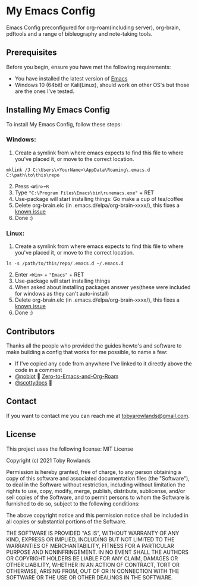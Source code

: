 # My Emacs Config

Emacs Config preconfigured for org-roam(including server), org-brain, pdftools and a range of bibleography and note-taking tools.

## Prerequisites

Before you begin, ensure you have met the following requirements:
<!--- These are just example requirements. Add, duplicate or remove as required --->
* You have installed the latest version of [Emacs](https://www.gnu.org/software/emacs/)
* Windows 10 (64bit) or Kali(Linux), should work on other OS's but those are the ones I've tested.

## Installing My Emacs Config

To install My Emacs Config, follow these steps:
### Windows:
1. Create a symlink from where emacs expects to find this file to where you've placed it, or move to the correct location.
```
mklink /J C:\Users\<YourName>\AppData\Roaming\.emacs.d C:\path\to\this\repo
```
2. Press `<Win>+R`
2. Type `"C:\Program Files\Emacs\bin\runemacs.exe"` + RET 
4. Use-package will start installing things: Go make a cup of tea/coffee
5. Delete org-brain.elc (in .emacs.d/elpa/org-brain-xxxx/), this fixes a [known issue](https://github.com/Kungsgeten/org-brain/issues/320)
6. Done :)

### Linux:
1. Create a symlink from where emacs expects to find this file to where you've placed it, or move to the correct location.
```
ls -s /path/to/this/repo/.emacs.d ~/.emacs.d
```
2. Enter `<Win>` + `"Emacs"` + RET
3. Use-package will start installing things
4. When asked about installing packages answer yes(these were included for windows as they can't auto-install)
5. Delete org-brain.elc (in .emacs.d/elpa/org-brain-xxxx/), this fixes a [known issue](https://github.com/Kungsgeten/org-brain/issues/320)
6. Done :)

## Contributors

Thanks all the people who provided the guides howto's and software to make building a config that works for me possible, to name a few:
* If I've copied any code from anywhere I've linked to it directly above the code in a comment
* [@nobiot](https://github.com/nobiot) 🐛 [Zero-to-Emacs-and-Org-Roam](https://github.com/nobiot/Zero-to-Emacs-and-Org-roam)
* [@scottydocs](https://github.com/scottydocs) 📖


## Contact

If you want to contact me you can reach me at tobyarowlands@gmail.com.

## License
<!--- If you're not sure which open license to use see https://choosealicense.com/--->

This project uses the following license:
MIT License

Copyright (c) 2021 Toby Rowlands

Permission is hereby granted, free of charge, to any person obtaining a copy
of this software and associated documentation files (the "Software"), to deal
in the Software without restriction, including without limitation the rights
to use, copy, modify, merge, publish, distribute, sublicense, and/or sell
copies of the Software, and to permit persons to whom the Software is
furnished to do so, subject to the following conditions:

The above copyright notice and this permission notice shall be included in all
copies or substantial portions of the Software.

THE SOFTWARE IS PROVIDED "AS IS", WITHOUT WARRANTY OF ANY KIND, EXPRESS OR
IMPLIED, INCLUDING BUT NOT LIMITED TO THE WARRANTIES OF MERCHANTABILITY,
FITNESS FOR A PARTICULAR PURPOSE AND NONINFRINGEMENT. IN NO EVENT SHALL THE
AUTHORS OR COPYRIGHT HOLDERS BE LIABLE FOR ANY CLAIM, DAMAGES OR OTHER
LIABILITY, WHETHER IN AN ACTION OF CONTRACT, TORT OR OTHERWISE, ARISING FROM,
OUT OF OR IN CONNECTION WITH THE SOFTWARE OR THE USE OR OTHER DEALINGS IN THE
SOFTWARE.
